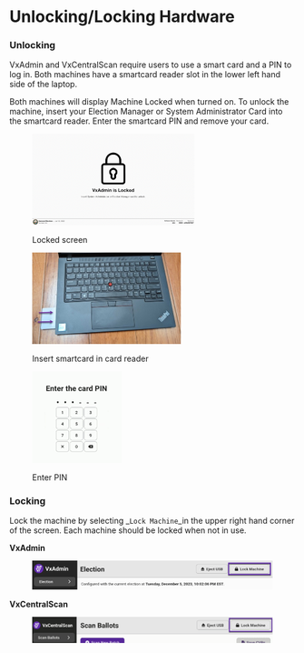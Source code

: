 # Unlocking/Locking Hardware

### Unlocking

VxAdmin and VxCentralScan require users to use a smart card and a PIN to log in. Both machines have a smartcard reader slot in the lower left hand side of the laptop.&#x20;

Both machines will display Machine Locked when turned on. To unlock the machine, insert your Election Manager or System Administrator Card into the smartcard reader. Enter the smartcard PIN and remove your card.

<div>

<figure><img src="../.gitbook/assets/VxAdmin locked.png" alt="" width="286"><figcaption><p>Locked screen</p></figcaption></figure>

 

<figure><img src="../.gitbook/assets/VxAdmin card reader.png" alt="" width="262"><figcaption><p>Insert smartcard in card reader</p></figcaption></figure>

 

<figure><img src="../.gitbook/assets/PIN.png" alt="" width="158"><figcaption><p>Enter PIN</p></figcaption></figure>

</div>

### Locking

Lock the machine by selecting _`Lock Machine`_in the upper right hand corner of the screen. Each machine should be locked when not in use.

**VxAdmin**

<figure><img src="../.gitbook/assets/image (73).png" alt="" width="563"><figcaption></figcaption></figure>

**VxCentralScan**

<figure><img src="../.gitbook/assets/image (137).png" alt="" width="563"><figcaption></figcaption></figure>
